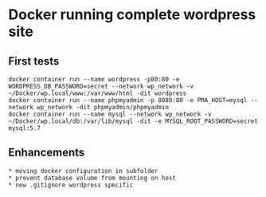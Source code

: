 # Docker running complete wordpress site

## First tests

    docker container run --name wordpress -p80:80 -e WORDPRESS_DB_PASSWORD=secret --network wp_network -v ~/Docker/wp.local/www:/var/www/html -dit wordpress
    docker container run --name phpmyadmin -p 8080:80 -e PMA_HOST=mysql --network wp_network -dit phpmyadmin/phpmyadmin
    docker container run --name mysql --network wp_network -v ~/Docker/wp.local/db:/var/lib/mysql -dit -e MYSQL_ROOT_PASSWORD=secret mysql:5.7

## Enhancements

    * moving docker configuration in subfolder
    * prevent database volume from mounting on host
    * new .gitignore wordpress specific
